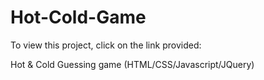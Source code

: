 Hot-Cold-Game
=============
To view this project, click on the link provided: 

Hot &amp; Cold Guessing game (HTML/CSS/Javascript/JQuery)
